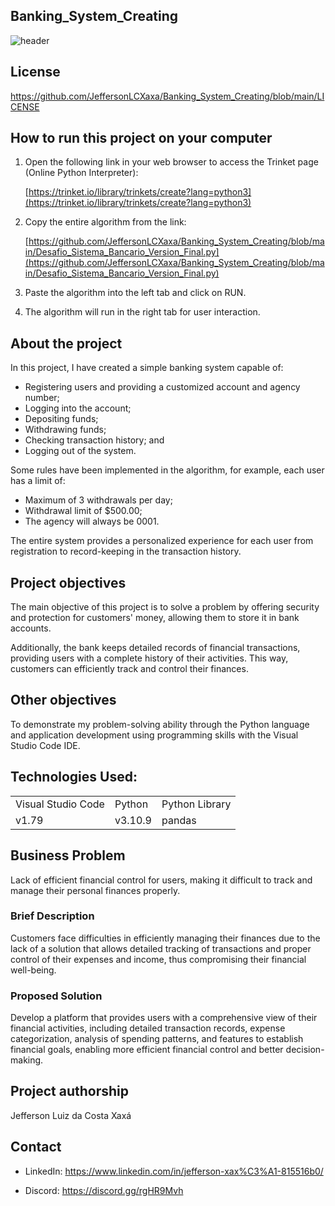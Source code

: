 ## Banking_System_Creating

![header](https://wallpapercave.com/wp/wp8569586.png)

## License

https://github.com/JeffersonLCXaxa/Banking_System_Creating/blob/main/LICENSE

## How to run this project on your computer

1. Open the following link in your web browser to access the Trinket page (Online Python Interpreter):

    [https://trinket.io/library/trinkets/create?lang=python3](https://trinket.io/library/trinkets/create?lang=python3)

2. Copy the entire algorithm from the link:

    [https://github.com/JeffersonLCXaxa/Banking_System_Creating/blob/main/Desafio_Sistema_Bancario_Version_Final.py](https://github.com/JeffersonLCXaxa/Banking_System_Creating/blob/main/Desafio_Sistema_Bancario_Version_Final.py)

3. Paste the algorithm into the left tab and click on RUN.

4. The algorithm will run in the right tab for user interaction.

## About the project

In this project, I have created a simple banking system capable of:

- Registering users and providing a customized account and agency number;
- Logging into the account;
- Depositing funds;
- Withdrawing funds;
- Checking transaction history; and
- Logging out of the system.

Some rules have been implemented in the algorithm, for example, each user has a limit of:

- Maximum of 3 withdrawals per day;
- Withdrawal limit of $500.00;
- The agency will always be 0001.

The entire system provides a personalized experience for each user from registration to record-keeping in the transaction history.

## Project objectives

The main objective of this project is to solve a problem by offering security and protection for customers' money, allowing them to store it in bank accounts.

Additionally, the bank keeps detailed records of financial transactions, providing users with a complete history of their activities. This way, customers can efficiently track and control their finances.

## Other objectives

To demonstrate my problem-solving ability through the Python language and application development using programming skills with the Visual Studio Code IDE.

## Technologies Used:

<table>
    <tr>
        <td>Visual Studio Code</td>
        <td>Python</td>
        <td>Python Library</td>
    </tr>
    <tr>
        <td>v1.79</td>
        <td>v3.10.9</td>
        <td> pandas</td>
    </tr>
</table>

## Business Problem

Lack of efficient financial control for users, making it difficult to track and manage their personal finances properly.

### Brief Description

Customers face difficulties in efficiently managing their finances due to the lack of a solution that allows detailed tracking of transactions and proper control of their expenses and income, thus compromising their financial well-being.

### Proposed Solution

Develop a platform that provides users with a comprehensive view of their financial activities, including detailed transaction records, expense categorization, analysis of spending patterns, and features to establish financial goals, enabling more efficient financial control and better decision-making.

## Project authorship

Jefferson Luiz da Costa Xaxá

## Contact

- LinkedIn: https://www.linkedin.com/in/jefferson-xax%C3%A1-815516b0/

- Discord: https://discord.gg/rgHR9Mvh

